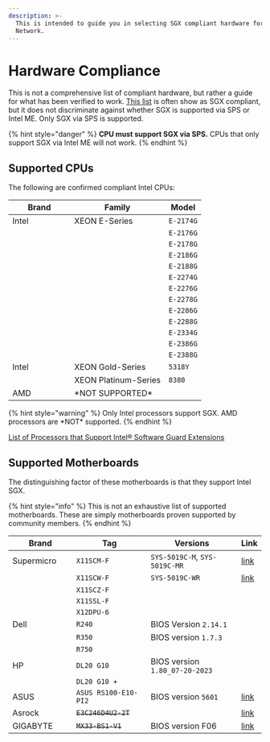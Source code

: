 ```yaml
---
description: >-
  This is intended to guide you in selecting SGX compliant hardware for Secret
  Network.
---
```


# Hardware Compliance

This is not a comprehensive list of compliant hardware, but rather a guide for what has been verified to work. [This list](https://github.com/ayeks/SGX-hardware) is often show as SGX compliant, but it does not discriminate against whether SGX is supported via SPS or Intel ME. Only SGX via SPS is supported.

{% hint style="danger" %}
**CPU must support SGX via SPS.** CPUs that only support SGX via Intel ME will not work.
{% endhint %}

## Supported CPUs <a href="#cpus" id="cpus"></a>

The following are confirmed compliant Intel CPUs:

<table><thead><tr><th width="107">Brand</th><th>Family</th><th>Model</th></tr></thead><tbody><tr><td>Intel</td><td>XEON E-Series</td><td><code>E-2174G</code></td></tr><tr><td></td><td></td><td><code>E-2176G</code></td></tr><tr><td></td><td></td><td><code>E-2178G</code></td></tr><tr><td></td><td></td><td><code>E-2186G</code></td></tr><tr><td></td><td></td><td><code>E-2188G</code></td></tr><tr><td></td><td></td><td><code>E-2274G</code></td></tr><tr><td></td><td></td><td><code>E-2276G</code></td></tr><tr><td></td><td></td><td><code>E-2278G</code></td></tr><tr><td></td><td></td><td><code>E-2286G</code></td></tr><tr><td></td><td></td><td><code>E-2288G</code></td></tr><tr><td></td><td></td><td><code>E-2334G</code></td></tr><tr><td></td><td></td><td><code>E-2386G</code></td></tr><tr><td></td><td></td><td><code>E-2388G</code></td></tr><tr><td>Intel</td><td>XEON Gold-Series</td><td><code>5318Y</code></td></tr><tr><td></td><td>XEON Platinum-Series</td><td><code>8380</code></td></tr><tr><td>AMD</td><td>*NOT SUPPORTED*</td><td></td></tr></tbody></table>

{% hint style="warning" %}
Only Intel processors support SGX. AMD processors are \*NOT\* supported.
{% endhint %}

[List of Processors that Support Intel® Software Guard Extensions](https://www.intel.com/content/www/us/en/support/articles/000028173/processors.html)

## Supported Motherboards

The distinguishing factor of these motherboards is that they support Intel SGX.

{% hint style="info" %}
This is not an exhaustive list of supported motherboards. These are simply motherboards proven supported by community members.
{% endhint %}

<table><thead><tr><th width="136">Brand</th><th width="177">Tag</th><th width="265">Versions</th><th>Link</th></tr></thead><tbody><tr><td>Supermicro</td><td><code>X11SCM-F</code></td><td><code>SYS-5019C-M</code>, <code>SYS-5019C-MR</code></td><td><a href="https://www.supermicro.com/products/motherboard/X11/X11SCM-F.cfm">link</a></td></tr><tr><td></td><td><code>X11SCW-F</code></td><td><code>SYS-5019C-WR</code></td><td><a href="https://www.supermicro.com/products/motherboard/X11/X11SCW-F.cfm">link</a></td></tr><tr><td></td><td><code>X11SCZ-F</code></td><td></td><td></td></tr><tr><td></td><td><code>X11SSL-F</code></td><td></td><td></td></tr><tr><td></td><td><code>X12DPU-6</code></td><td></td><td></td></tr><tr><td>Dell</td><td><code>R240</code></td><td>BIOS Version <code>2.14.1</code></td><td></td></tr><tr><td></td><td><code>R350</code></td><td>BIOS version <code>1.7.3</code></td><td></td></tr><tr><td></td><td><code>R750</code></td><td></td><td></td></tr><tr><td>HP</td><td><code>DL20 G10</code></td><td>BIOS version <code>1.80_07-20-2023</code></td><td></td></tr><tr><td></td><td><code>DL20 G10 +</code></td><td></td><td></td></tr><tr><td>ASUS</td><td><code>ASUS RS100-E10-PI2</code></td><td>BIOS version <code>5601</code></td><td><a href="https://servers.asus.com/products/Servers/Rack-Servers/RS100-E10-PI2">link</a></td></tr><tr><td>Asrock</td><td><del><code>E3C246D4U2-2T</code></del></td><td></td><td><a href="https://www.asrockrack.com/general/productdetail.asp?Model=E3C246D4U2-2T#Specifications">link</a></td></tr><tr><td>GIGABYTE</td><td><del><code>MX33-BS1-V1</code></del></td><td>BIOS version F06</td><td><a href="https://www.gigabyte.com/Enterprise/Server-Motherboard/MX33-BS0-rev-1x">link</a></td></tr></tbody></table>
